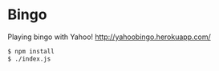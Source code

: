 Bingo
=====

Playing bingo with Yahoo!
http://yahoobingo.herokuapp.com/

```bash
$ npm install
$ ./index.js
```
